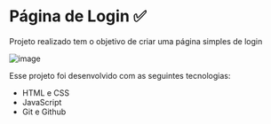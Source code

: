 # Página de Login ✅

Projeto realizado tem o objetivo de criar uma página simples de login

![image](https://user-images.githubusercontent.com/117484983/221439433-b5f8ab8b-c91f-4813-85a5-76e3f7b224f8.png)

Esse projeto foi desenvolvido com as seguintes tecnologias:

- HTML e CSS
- JavaScript
- Git e Github
